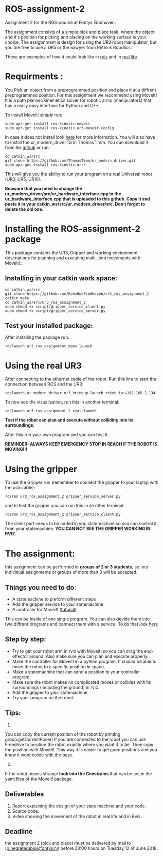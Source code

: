 # ROS-assignment-2
Assignment 2 for the ROS-course at Fontys Eindhoven.

The assignment consists of a simple pick and place task, where the object and it's position for picking and placing on the working surface is your choice. The assigbnment is design for using the UR3 robot manipulator, but you are free to use a UR5 or the Sawyer from Rethink Robotics.

These are examples of how it could look like in [rviz](https://www.youtube.com/watch?v=7vrwx3QfseM)  and in [real life](https://www.youtube.com/watch?v=ayQRK4hnlew&feature=youtu.be)

# Requirments :
You Pick an object from a preprogrammed position and place it at a diffrent preprogrammed position.
For this assignment we recommend using Moveit! It is a path planner/kinemetics solver for robotic arms (manipulators) that has a really easy interface for Python and C++

To install Moveit! simply run:
```
sudo apt-get install ros-kinetic-moveit
sudo apt-get install ros-kinetic-ur3-moveit-config 
```
In case it does not install look [here](http://moveit.ros.org/install/) for more information.
You will also have to install the ur_modern_driver form ThomasTimm. You can download it from his [github](https://github.com/ThomasTimm/ur_modern_driver) or run:
```
cd catkin_ws/src
git clone https://github.com/ThomasTimm/ur_modern_driver.git
sudo apt-get install ros-kinetic-ur-*
```
This will give you the ability to run your program on a real Universal robot (UR3, UR5, UR10).

**Beaware that you need to change the ur_modern_driver/src/ur_hardware_interface.cpp to the ur_hardware_interface.cpp that is uploaded to this github. Copy it and paste it in your catkin_ws/src/ur_modern_driver/src. Don't forget to delete the old one.**

# Installing the ROS-assignment-2 package
This package contains the UR3, Gripper and working environment descriptions for planning and executing multi-joint movements with MoveIt!.:
## Installing in your catkin work space:
```
cd catkin_ws/src
git clone https://github.com/RoboHubEindhoven/ur3_ros_assignment_2
catkin_make
cd catkin_ws/src/ur3_ros_assignment_2
sudo chmod +x script/gripper_service_client.py 
sudo chmod +x script/gripper_service_server.py 
```
## Test your installed package:

After installing the package run:
```
roslaunch ur3_ros_assignment demo.launch
```
# Using the real UR3
After connecting to the ethernet cable of the robot.
Run this line to start the connection between ROS and the UR3:
```
roslaunch ur_modern_driver ur3_bringup.launch robot_ip:=192.168.2.134
```
To now see the visualization, run this in another terminal:
```
roslaunch ur3_ros_assignment_2 real.launch
```
**Test if the robot can plan and execute without colliding into its surroundings.**

After this run your own program and you can test it. 

**REMINDER: ALWAYS KEEP EMERGENCY STOP IN REACH IF THE ROBOT IS MOVING!!!**

# Using the gripper
To use the Gripper run (remember to connect the gripper to your laptop with the usb cable):
``` 
rosrun ur3_ros_assignment_2 gripper_service_server.py
```
and to test the gripper you can run this in an other terminal:
```
rosrun ur3_ros_assignment_2 gripper_service_client.py
```
The client part needs to be added in you statemachine so you can control it from your statemachine. **YOU CAN NOT SEE THE GRIPPER WORKING IN RVIZ.**

# The assignment:
this assignment can be performed in **groups of 2 or 3 students**, so, not individual assignments or groups of more than 3 will be accepted.

## Things you need to do:

- A statemachine to preform different steps
- Add the gripper service to your statemachine. 
- A controller for Moveit! ([tutorial](http://docs.ros.org/kinetic/api/moveit_tutorials/html/doc/move_group_python_interface/move_group_python_interface_tutorial.html#getting-started))

This can be inside of one single program. You can also devide them into two diffrent programs and connect them with a service. To do that look [here](http://wiki.ros.org/ROS/Tutorials/WritingServiceClient%28python%29)

## Step by step:

- Try to get your robot arm in rviz with Moveit! so you can drag the end-effector around. Also make sure you can plan and execute properly. 
- Make the controller for Moveit! in a python program. It should be able to move the robot to a specific position in space.
- Make a statemachine that can send a position to your controller program.
- Make sure the robot makes no complicated moves or collides with its surroundings (including the ground) in rviz.
- Add the gripper to your statemachine.
- Try your program on the robot.

## Tips:
1. 
You can copy the current position of the robot by printing group.getCurrentPose()
If you are connected to the robot you can use Freedrive to position the robot exactly where you want it to be. Then copy the position with Moveit!. This way it is easier to get good positions and you know it wont colide with the base.

2. 
If the robot moves strange **look into the Constrains** that can be set in the yaml files of the Moveit! package.

## Deliverables
1. Report explaining the design of your state machine and your code.
2. Source code.
3. Video showing the movement of the robot in real life and in Rviz.

## Deadline
the assignment 2 (pick and place) must be delivered by mail to (p.negreterubio@fontys.nl) before 23:00 hours on Tuesday 12 of June 2018.






